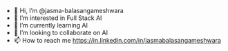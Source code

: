 - 👋 Hi, I’m @jasma-balasangameshwara
- 👀 I’m interested in Full Stack AI
- 🌱 I’m currently learning AI
- 💞️ I’m looking to collaborate on AI
- 📫 How to reach me https://in.linkedin.com/in/jasmabalasangameshwara

<!---
jasma-balasangameshwara/jasma-balasangameshwara is a ✨ special ✨ repository because its `README.md` (this file) appears on your GitHub profile.
You can click the Preview link to take a look at your changes.
--->
